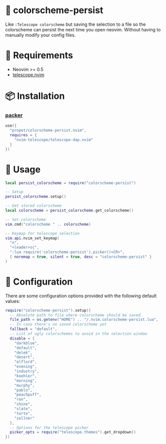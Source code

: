 # 📄 colorscheme-persist

Like `:Telescope colorscheme` but saving the selection to a file so the
colorscheme can persist the next time you open neovim. Without having to
manually modify your config files.


# 📏 Requirements

- Neovim >= 0.5
- [telescope.nvim](https://github.com/nvim-telescope/telescope.nvim)


# 📦 Installation

### [packer](https://github.com/wbthomason/packer.nvim)

```lua
use({
  "propet/colorscheme-persist.nvim",
  requires = {
    "nvim-telescope/telescope-dap.nvim"
  }
})
```


# 🚀 Usage

```lua
local persist_colorscheme = require("colorscheme-persist")

-- Setup
persist_colorscheme.setup()

-- Get stored colorscheme
local colorscheme = persist_colorscheme.get_colorscheme()

-- Set colorscheme
vim.cmd("colorscheme " .. colorscheme)

-- Keymap for telescope selection
vim.api.nvim_set_keymap(
  "n",
  "<leader>sc",
  ":lua require('colorscheme-persist').picker()<CR>",
  { noremap = true, silent = true, desc = "colorscheme-persist" }
)
```


# 📡 Configuration

There are some configuration options provided with the following default
values:

```lua
require("colorscheme-persist").setup({
  -- Absolute path to file where colorscheme should be saved
  file_path = os.getenv("HOME") .. "/.nvim.colorscheme-persist.lua",
  -- In case there's no saved colorscheme yet
  fallback = "default",
  -- List of ugly colorschemes to avoid in the selection window
  disable = {
    "darkblue",
    "default",
    "delek",
    "desert",
    "elflord",
    "evening",
    "industry",
    "koehler",
    "morning",
    "murphy",
    "pablo",
    "peachpuff",
    "ron",
    "shine",
    "slate",
    "torte",
    "zellner"
  },
  -- Options for the telescope picker
  picker_opts = require("telescope.themes").get_dropdown()
})
```
